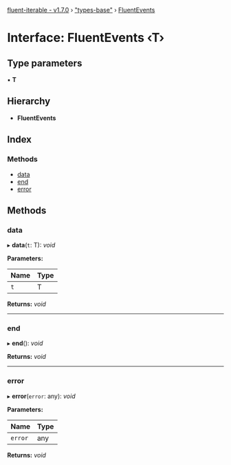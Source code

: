 [fluent-iterable - v1.7.0](../README.md) › ["types-base"](../modules/_types_base_.md) › [FluentEvents](_types_base_.fluentevents.md)

# Interface: FluentEvents ‹**T**›

## Type parameters

▪ **T**

## Hierarchy

* **FluentEvents**

## Index

### Methods

* [data](_types_base_.fluentevents.md#data)
* [end](_types_base_.fluentevents.md#end)
* [error](_types_base_.fluentevents.md#error)

## Methods

###  data

▸ **data**(`t`: T): *void*

**Parameters:**

Name | Type |
------ | ------ |
`t` | T |

**Returns:** *void*

___

###  end

▸ **end**(): *void*

**Returns:** *void*

___

###  error

▸ **error**(`error`: any): *void*

**Parameters:**

Name | Type |
------ | ------ |
`error` | any |

**Returns:** *void*
